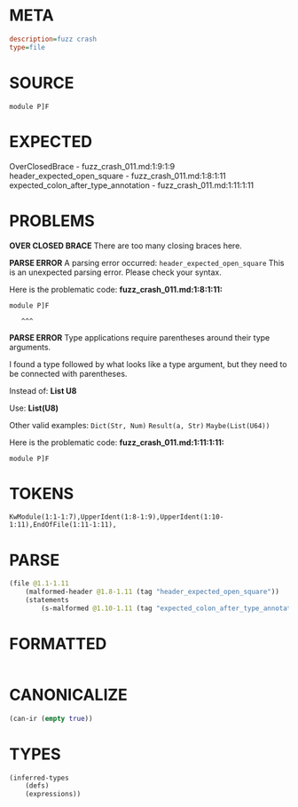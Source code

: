 # META
~~~ini
description=fuzz crash
type=file
~~~
# SOURCE
~~~roc
module P]F
~~~
# EXPECTED
OverClosedBrace - fuzz_crash_011.md:1:9:1:9
header_expected_open_square - fuzz_crash_011.md:1:8:1:11
expected_colon_after_type_annotation - fuzz_crash_011.md:1:11:1:11
# PROBLEMS
**OVER CLOSED BRACE**
There are too many closing braces here.

**PARSE ERROR**
A parsing error occurred: `header_expected_open_square`
This is an unexpected parsing error. Please check your syntax.

Here is the problematic code:
**fuzz_crash_011.md:1:8:1:11:**
```roc
module P]F
```
       ^^^


**PARSE ERROR**
Type applications require parentheses around their type arguments.

I found a type followed by what looks like a type argument, but they need to be connected with parentheses.

Instead of:
    **List U8**

Use:
    **List(U8)**

Other valid examples:
    `Dict(Str, Num)`
    `Result(a, Str)`
    `Maybe(List(U64))`

Here is the problematic code:
**fuzz_crash_011.md:1:11:1:11:**
```roc
module P]F
```
          


# TOKENS
~~~zig
KwModule(1:1-1:7),UpperIdent(1:8-1:9),UpperIdent(1:10-1:11),EndOfFile(1:11-1:11),
~~~
# PARSE
~~~clojure
(file @1.1-1.11
	(malformed-header @1.8-1.11 (tag "header_expected_open_square"))
	(statements
		(s-malformed @1.10-1.11 (tag "expected_colon_after_type_annotation"))))
~~~
# FORMATTED
~~~roc

~~~
# CANONICALIZE
~~~clojure
(can-ir (empty true))
~~~
# TYPES
~~~clojure
(inferred-types
	(defs)
	(expressions))
~~~

